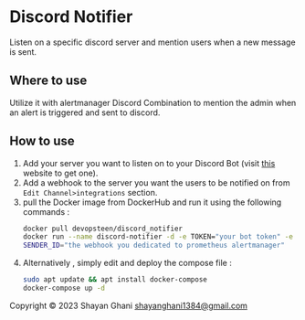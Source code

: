 # Discord Notifier

Listen on a specific discord server and mention users when a new message is sent.

## Where to use 
Utilize it with alertmanager Discord Combination to mention the admin when an alert is triggered and sent to discord. 


## How to use 
1. Add your server you want to listen on to your Discord Bot (visit [this](https://www.writebots.com/discord-bot-token/) website to get one). 
2. Add a webhook to the server you want the users to be notified on from `Edit Channel>integrations` section.
3. pull the Docker image from DockerHub and run it using the following commands :
   ```bash 
   docker pull devopsteen/discord_notifier
   docker run --name discord-notifier -d -e TOKEN="your bot token" -e HOOK="your server's webhook" -e ADMIN_ID="your server admin id" -e USER_ID="extra user id to notify" devopsteen/discord_notifier:latest 
   SENDER_ID="the webhook you dedicated to prometheus alertmanager"
   ```
4. Alternatively , simply edit and deploy the compose file : 
   ```bash 
   sudo apt update && apt install docker-compose
   docker-compose up -d
   ```


Copyright © 2023 Shayan Ghani shayanghani1384@gmail.com
